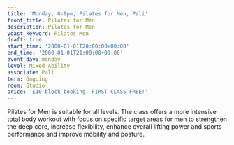 ```yaml
---
title: 'Monday, 8-9pm, Pilates for Men, Pali'
front_title: Pilates for Men
description: Pilates for Men
yoast_keyword: Pilates Men
draft: true
start_time: '2000-01-01T20:00:00+00:00'
end_time: '2000-01-01T21:00:00+00:00'
event_day: monday
level: Mixed Ability
associate: Pali
term: Ongoing
room: Studio
price: '£10 block booking, FIRST CLASS FREE!'
---
```

Pilates for Men is suitable for all levels. The class offers a more intensive total body workout with focus on specific target areas for men to strengthen the deep core, increase flexibility, enhance overall lifting power and sports performance and improve mobility and posture.
